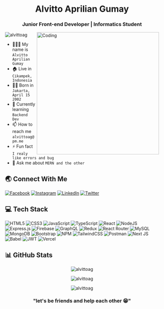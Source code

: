 <h1 align="center">Alvitto Aprilian Gumay</h1>
<h3 align="center">Junior Front-end Developer | Informatics Student</h3>
<img align="right" alt="Coding" width="400" src="https://imgs.search.brave.com/FrOhz6OSIWnq4YHmHKUaqDJyfb_r_9qhlgapHALPk-Q/rs:fit:680:428:1/g:ce/aHR0cHM6Ly9pLnBp/bmltZy5jb20vb3Jp/Z2luYWxzLzU0L2Uz/LzdkLzU0ZTM3ZDgw/NzRlYmNkZTFkOTZj/NzdkN2IyYTdmMzEw/LmdpZg.gif">


<p align="left"> <img src="https://komarev.com/ghpvc/?username=alvittoag&label=Profile%20views&color=0e75b6&style=flat" alt="alvittoag" /> </p>


- 👨🏻‍💼 My name is `Alvitto Aprilian Gumay`
- 🏠 Live in `Cikampek, Indonesia`
- 👶🏻 Born in `Jakarta, April 15 2002`
- 🌟 Currently learning `Backend Dev` 
- 📫 How to reach me `alvittoag@pm.me`
- ⚡ Fun fact `I realy like errors and bug`
- 💬 Ask me about `MERN and the other`

## 🌏 Connect With Me
[![Facebook](https://img.shields.io/badge/Facebook-%231877F2.svg?logo=Facebook&logoColor=white)](https://facebook.com/alvittoag) [![Instagram](https://img.shields.io/badge/Instagram-%23E4405F.svg?logo=Instagram&logoColor=white)](https://instagram.com/alvittoag) [![LinkedIn](https://img.shields.io/badge/LinkedIn-%230077B5.svg?logo=linkedin&logoColor=white)](https://linkedin.com/in/alvittoag) [![Twitter](https://img.shields.io/badge/Twitter-%231DA1F2.svg?logo=Twitter&logoColor=white)](https://twitter.com/alvitto_id) 



## 💻 Tech Stack
![HTML5](https://img.shields.io/badge/html5-%23E34F26.svg?style=for-the-badge&logo=html5&logoColor=white) ![CSS3](https://img.shields.io/badge/css3-%231572B6.svg?style=for-the-badge&logo=css3&logoColor=white) ![JavaScript](https://img.shields.io/badge/javascript-%23323330.svg?style=for-the-badge&logo=javascript&logoColor=%23F7DF1E) ![TypeScript](https://img.shields.io/badge/typescript-%23007ACC.svg?style=for-the-badge&logo=typescript&logoColor=white) ![React](https://img.shields.io/badge/react-%2320232a.svg?style=for-the-badge&logo=react&logoColor=%2361DAFB) ![NodeJS](https://img.shields.io/badge/node.js-6DA55F?style=for-the-badge&logo=node.js&logoColor=white) ![Express.js](https://img.shields.io/badge/express.js-%23404d59.svg?style=for-the-badge&logo=express&logoColor=%2361DAFB) ![Firebase](https://img.shields.io/badge/firebase-%23039BE5.svg?style=for-the-badge&logo=firebase) ![GraphQL](https://img.shields.io/badge/-GraphQL-E10098?style=for-the-badge&logo=graphql&logoColor=white) ![Redux](https://img.shields.io/badge/redux-%23593d88.svg?style=for-the-badge&logo=redux&logoColor=white) ![React Router](https://img.shields.io/badge/React_Router-CA4245?style=for-the-badge&logo=react-router&logoColor=white) ![MySQL](https://img.shields.io/badge/mysql-%2300f.svg?style=for-the-badge&logo=mysql&logoColor=white) ![MongoDB](https://img.shields.io/badge/MongoDB-%234ea94b.svg?style=for-the-badge&logo=mongodb&logoColor=white) ![Bootstrap](https://img.shields.io/badge/bootstrap-%23563D7C.svg?style=for-the-badge&logo=bootstrap&logoColor=white) ![NPM](https://img.shields.io/badge/NPM-%23000000.svg?style=for-the-badge&logo=npm&logoColor=white) ![TailwindCSS](https://img.shields.io/badge/tailwindcss-%2338B2AC.svg?style=for-the-badge&logo=tailwind-css&logoColor=white) ![Postman](https://img.shields.io/badge/Postman-FF6C37?style=for-the-badge&logo=postman&logoColor=white) ![Next JS](https://img.shields.io/badge/Next-black?style=for-the-badge&logo=next.js&logoColor=white) ![Babel](https://img.shields.io/badge/Babel-F9DC3e?style=for-the-badge&logo=babel&logoColor=black) ![JWT](https://img.shields.io/badge/JWT-black?style=for-the-badge&logo=JSON%20web%20tokens) ![Vercel](https://img.shields.io/badge/vercel-%23000000.svg?style=for-the-badge&logo=vercel&logoColor=white)

## 📊 GitHub Stats
<p align="center"><img align="center" src="https://github-readme-stats.vercel.app/api/top-langs?username=alvittoag&show_icons=true&locale=en&layout=compact" alt="alvittoag" /></p>

<p align="center"><img align="center" src="https://github-readme-stats.vercel.app/api?username=alvittoag&show_icons=true&locale=en" alt="alvittoag" /></p>

<p align="center"><img align="center" src="https://github-readme-streak-stats.herokuapp.com/?user=alvittoag&" alt="alvittoag" /></p>



<h3 align="center">"let's be friends and help each other 😁"</h3>

